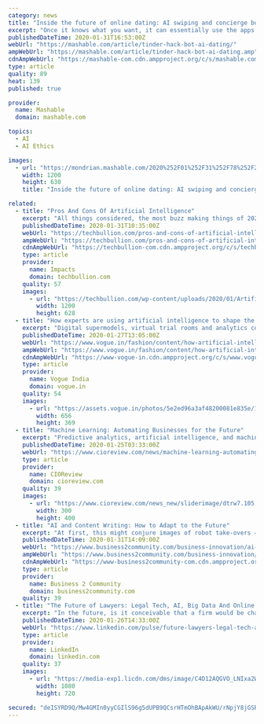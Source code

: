 ```yaml
---
category: news
title: "Inside the future of online dating: AI swiping and concierge bots"
excerpt: "Once it knows what you want, it can essentially use the apps for you. They’re posted on Github; here is the exact one that Winters used, but there are many more — such as the Bernie AI. These facts alone have led some people to wring their hands and mourn the ways of olde, like meeting through at church or through friends at work."
publishedDateTime: 2020-01-31T16:53:00Z
webUrl: "https://mashable.com/article/tinder-hack-bot-ai-dating/"
ampWebUrl: "https://mashable.com/article/tinder-hack-bot-ai-dating.amp"
cdnAmpWebUrl: "https://mashable-com.cdn.ampproject.org/c/s/mashable.com/article/tinder-hack-bot-ai-dating.amp"
type: article
quality: 89
heat: 139
published: true

provider:
  name: Mashable
  domain: mashable.com

topics:
  - AI
  - AI Ethics

images:
  - url: "https://mondrian.mashable.com/2020%252F01%252F31%252F78%252F2cf65c6ab12943cb81d1691f4bb64888.ea787.png%252F1200x630.png?signature=y2owegQIwA9L6yfJDveE8u36QJI="
    width: 1200
    height: 630
    title: "Inside the future of online dating: AI swiping and concierge bots"

related:
  - title: "Pros And Cons Of Artificial Intelligence"
    excerpt: "All things considered, the most buzz making things of 2020 in the innovation area are Artificial Intelligence or the extremely popular AI, Machine learning and the information science advancements. Yet, the most occurring of these three, the AI has been certainly taken into such huge numbers of possibilities while choosing to manufacture a ..."
    publishedDateTime: 2020-01-31T10:35:00Z
    webUrl: "https://techbullion.com/pros-and-cons-of-artificial-intelligence/"
    ampWebUrl: "https://techbullion.com/pros-and-cons-of-artificial-intelligence/amp/"
    cdnAmpWebUrl: "https://techbullion-com.cdn.ampproject.org/c/s/techbullion.com/pros-and-cons-of-artificial-intelligence/amp/"
    type: article
    provider:
      name: Impacts
      domain: techbullion.com
    quality: 57
    images:
      - url: "https://techbullion.com/wp-content/uploads/2020/01/Artificial-Intelligence.png"
        width: 1200
        height: 628
  - title: "How experts are using artificial intelligence to shape the future of fashion"
    excerpt: "Digital supermodels, virtual trial rooms and analytics could possibly change the way we shop in the future. In the age of artificial intelligence, analytics and big data—which collectively translate unstructured data to meaningful solutions, trends and patterns—how does the fashion industry keep up? For instance, excess stock arises from ..."
    publishedDateTime: 2020-01-27T13:05:00Z
    webUrl: "https://www.vogue.in/fashion/content/how-artificial-intelligence-ai-can-shape-future-of-fashion"
    ampWebUrl: "https://www.vogue.in/fashion/content/how-artificial-intelligence-ai-can-shape-future-of-fashion?amp"
    cdnAmpWebUrl: "https://www-vogue-in.cdn.ampproject.org/c/s/www.vogue.in/fashion/content/how-artificial-intelligence-ai-can-shape-future-of-fashion?amp"
    type: article
    provider:
      name: Vogue India
      domain: vogue.in
    quality: 54
    images:
      - url: "https://assets.vogue.in/photos/5e2ed96a3af48200081e835e/16:9/w_1920,c_limit/f.jpg"
        width: 656
        height: 369
  - title: "Machine Learning: Automating Businesses for the Future"
    excerpt: "Predictive analytics, artificial intelligence, and machine learning enhances the consumer-centric services and has changed the ways different business activities are performed. The most immediate way by which businesses utilize machine learning is for bettering their competitiveness by automating back-office processes. The majority of which is ..."
    publishedDateTime: 2020-01-25T03:33:00Z
    webUrl: "https://www.cioreview.com/news/machine-learning-automating-businesses-for-the-future-nid-31096-cid-207.html"
    type: article
    provider:
      name: CIOReview
      domain: cioreview.com
    quality: 39
    images:
      - url: "https://www.cioreview.com/news_new/sliderimage/dtrw7.105.jpg"
        width: 300
        height: 400
  - title: "AI and Content Writing: How to Adapt to the Future"
    excerpt: "At first, this might conjure images of robot take-overs — but the reality is much simpler and much less scary. In fact, artificial intelligence is something we use everyday ... Public Relations agency known for turning companies and executives, including start-ups, into industry icons. Her company uses PR, inbound and content marketing ..."
    publishedDateTime: 2020-01-31T14:09:00Z
    webUrl: "https://www.business2community.com/business-innovation/ai-and-content-writing-how-to-adapt-to-the-future-02279835"
    ampWebUrl: "https://www.business2community.com/business-innovation/ai-and-content-writing-how-to-adapt-to-the-future-02279835/amp"
    cdnAmpWebUrl: "https://www-business2community-com.cdn.ampproject.org/c/s/www.business2community.com/business-innovation/ai-and-content-writing-how-to-adapt-to-the-future-02279835/amp"
    type: article
    provider:
      name: Business 2 Community
      domain: business2community.com
    quality: 39
  - title: "The Future of Lawyers: Legal Tech, AI, Big Data And Online Courts"
    excerpt: "In the future, is it conceivable that a firm would be charged with legal malpractice if they didn't use artificial intelligence (AI)? It certainly is. Today, artificial intelligence offers a solution to solve or at least make the access-to-justice issue better and completely transform our traditional legal system. Here's what you need to know ..."
    publishedDateTime: 2020-01-26T14:33:00Z
    webUrl: "https://www.linkedin.com/pulse/future-lawyers-legal-tech-ai-big-data-online-courts-bernard-marr"
    type: article
    provider:
      name: LinkedIn
      domain: linkedin.com
    quality: 37
    images:
      - url: "https://media-exp1.licdn.com/dms/image/C4D12AQGVO_LNIxa2WQ/article-cover_image-shrink_720_1280/0?e=1585785600&v=beta&t=Dm9RpsRpWHAfyEr5JC9kyR5NNqQaqxaSrl09ignGyN4"
        width: 1080
        height: 720

secured: "deISYRD9Q/Mw4GMIn0yyCGIlS96g5dUPB9QCsrHTmOhBApAkWU/rNpjY8jGSRUxKoBciYtfHZiyXKQzhS5wnfdeWCF3MEEaWHaIayghlcCZPfYhKdL2dBi8cCZZK4eVUSG20fj61maB6yK75UQDXbsW/iO3VmOatovhL9r0umTj5NL7O+9OYwuZIkDXf6Lbm92j07MgrXp7dIrPsG9aNYAAfkBZbW2xdcRbKWomVnQsGAk8z+vE3WSzXm8kpgRUmeO55p4BzYSh9qGGnrk9KbW3k9+SXRHKO3CZ23YMXPYz+kGrrRhZGCcsRk4X64oBmlIbRuQOElxE0Rj1EQEghoPm/N77qV7Kmk8yR4/jNmzYeqCsTmP9RyzOvtTsZr2RWGstUG2E0ly/pTeCJ7zOy6y8SvVV2LDGKnFFl4Cu75mknc7+VzNmQo7OEWcaX6pQ5yTU7EflfyJgy9ZmGKtNPUdNHrK4yOpuwBDUoUOYwvcc=;5ggZn/cgrZSFFDIRvo3TdQ=="
---
```


